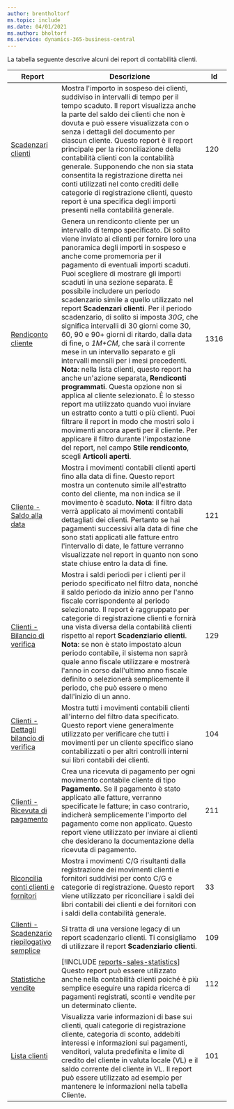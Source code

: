 ```yaml
---
author: brentholtorf
ms.topic: include
ms.date: 04/01/2021
ms.author: bholtorf
ms.service: dynamics-365-business-central
---
```


La tabella seguente descrive alcuni dei report di contabilità clienti.

| Report | Descrizione | Id | 
|--|--|--|
| [Scadenzari clienti](https://businesscentral.dynamics.com?report=120) | Mostra l'importo in sospeso dei clienti, suddiviso in intervalli di tempo per il tempo scaduto. Il report visualizza anche la parte del saldo dei clienti che non è dovuta e può essere visualizzata con o senza i dettagli del documento per ciascun cliente. Questo report è il report principale per la riconciliazione della contabilità clienti con la contabilità generale. Supponendo che non sia stata consentita la registrazione diretta nei conti utilizzati nel conto crediti delle categorie di registrazione clienti, questo report è una specifica degli importi presenti nella contabilità generale. | 120 |
| [Rendiconto cliente](https://businesscentral.dynamics.com?report=1316) | Genera un rendiconto cliente per un intervallo di tempo specificato. Di solito viene inviato ai clienti per fornire loro una panoramica degli importi in sospeso e anche come promemoria per il pagamento di eventuali importi scaduti. Puoi scegliere di mostrare gli importi scaduti in una sezione separata. È possibile includere un periodo scadenzario simile a quello utilizzato nel report **Scadenzari clienti**. Per il periodo scadenzario, di solito si imposta *30G*, che significa intervalli di 30 giorni come 30, 60, 90 e 90+ giorni di ritardo, dalla data di fine, o *1M+CM*, che sarà il corrente mese in un intervallo separato e gli intervalli mensili per i mesi precedenti. **Nota**: nella lista clienti, questo report ha anche un'azione separata, **Rendiconti programmati**. Questa opzione non si applica al cliente selezionato. È lo stesso report ma utilizzato quando vuoi inviare un estratto conto a tutti o più clienti. Puoi filtrare il report in modo che mostri solo i movimenti ancora aperti per il cliente. Per applicare il filtro durante l'impostazione del report, nel campo **Stile rendiconto**, scegli **Articoli aperti**. | 1316 |
| [Cliente - Saldo alla data](https://businesscentral.dynamics.com?report=121) | Mostra i movimenti contabili clienti aperti fino alla data di fine. Questo report mostra un contenuto simile all'estratto conto del cliente, ma non indica se il movimento è scaduto. **Nota**: il filtro data verrà applicato ai movimenti contabili dettagliati dei clienti. Pertanto se hai pagamenti successivi alla data di fine che sono stati applicati alle fatture entro l'intervallo di date, le fatture verranno visualizzate nel report in quanto non sono state chiuse entro la data di fine. | 121 | 
| [Clienti - Bilancio di verifica](https://businesscentral.dynamics.com?report=129) | Mostra i saldi periodi per i clienti per il periodo specificato nel filtro data, nonché il saldo periodo da inizio anno per l'anno fiscale corrispondente al periodo selezionato. Il report è raggruppato per categorie di registrazione clienti e fornirà una vista diversa della contabilità clienti rispetto al report **Scadenziario clienti**. **Nota**: se non è stato impostato alcun periodo contabile, il sistema non saprà quale anno fiscale utilizzare e mostrerà l'anno in corso dall'ultimo anno fiscale definito o selezionerà semplicemente il periodo, che può essere o meno dall'inizio di un anno.| 129 |
| [Clienti - Dettagli bilancio di verifica](https://businesscentral.dynamics.com?report=104) | Mostra tutti i movimenti contabili clienti all'interno del filtro data specificato. Questo report viene generalmente utilizzato per verificare che tutti i movimenti per un cliente specifico siano contabilizzati o per altri controlli interni sui libri contabili dei clienti. | 104 |
| [Clienti - Ricevuta di pagamento](https://businesscentral.dynamics.com?report=211) | Crea una ricevuta di pagamento per ogni movimento contabile cliente di tipo **Pagamento**. Se il pagamento è stato applicato alle fatture, verranno specificate le fatture; in caso contrario, indicherà semplicemente l'importo del pagamento come non applicato. Questo report viene utilizzato per inviare ai clienti che desiderano la documentazione della ricevuta di pagamento.| 211 |
| [Riconcilia conti clienti e fornitori](https://businesscentral.dynamics.com?report=33) | Mostra i movimenti C/G risultanti dalla registrazione dei movimenti clienti e fornitori suddivisi per conto C/G e categorie di registrazione. Questo report viene utilizzato per riconciliare i saldi dei libri contabili dei clienti e dei fornitori con i saldi della contabilità generale. | 33 |
| [Clienti - Scadenzario riepilogativo semplice](https://businesscentral.dynamics.com?report=109)| Si tratta di una versione legacy di un report scadenzario clienti. Ti consigliamo di utilizzare il report **Scadenziario clienti**. | 109 |
| [Statistiche vendite](https://businesscentral.dynamics.com?report=112) | [!INCLUDE [reports-sales-statistics](reports-sales-statistics.md)]<br>Questo report può essere utilizzato anche nella contabilità clienti poiché è più semplice eseguire una rapida ricerca di pagamenti registrati, sconti e vendite per un determinato cliente.| 112 |
| [Lista clienti](https://businesscentral.dynamics.com?report=101) | Visualizza varie informazioni di base sui clienti, quali categorie di registrazione cliente, categoria di sconto, addebiti interessi e informazioni sui pagamenti, venditori, valuta predefinita e limite di credito del cliente in valuta locale (VL) e il saldo corrente del cliente in VL. Il report può essere utilizzato ad esempio per mantenere le informazioni nella tabella Cliente.| 101 |